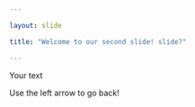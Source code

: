 ```yaml
---

layout: slide

title: "Welcome to our second slide! slide?"

---
```


Your text

Use the left arrow to go back!
